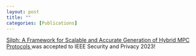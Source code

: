 ```yaml
---
layout: post
title: ""
categories: [Publications]
---
```

<a href="https://eprint.iacr.org/2023/060.pdf" target="_blank">Silph: A Framework for Scalable and Accurate Generation of Hybrid MPC Protocols </a> was accepted to IEEE Security and Privacy 2023!
